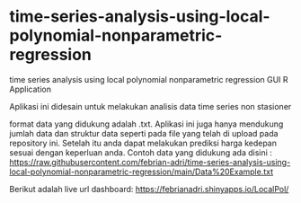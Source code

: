 # time-series-analysis-using-local-polynomial-nonparametric-regression
time series analysis using local polynomial nonparametric regression GUI R Application

Aplikasi ini didesain untuk melakukan analisis data time series non stasioner

format data yang didukung adalah .txt. Aplikasi ini juga hanya mendukung jumlah data dan struktur data seperti pada file yang telah di upload pada repository ini.
Setelah itu anda dapat melakukan prediksi harga kedepan sesuai dengan keperluan anda. Contoh data yang didukung ada disini : https://raw.githubusercontent.com/febrian-adri/time-series-analysis-using-local-polynomial-nonparametric-regression/main/Data%20Example.txt

Berikut adalah live url dashboard: https://febrianadri.shinyapps.io/LocalPol/
